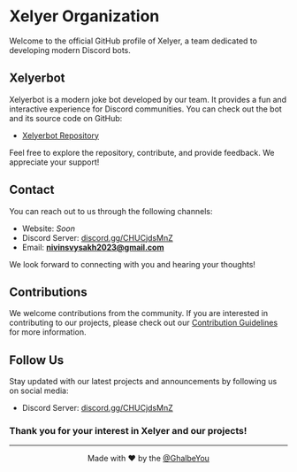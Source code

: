 
# Xelyer Organization
Welcome to the official GitHub profile of Xelyer, a team dedicated to developing modern Discord bots.


## Xelyerbot
Xelyerbot is a modern joke bot developed by our team. It provides a fun and interactive experience for Discord communities. You can check out the bot and its source code on GitHub:

- [Xelyerbot Repository](https://github.com/Xelyer/Xelyerbot)

Feel free to explore the repository, contribute, and provide feedback. We appreciate your support!
</p>

## Contact

You can reach out to us through the following channels:

- Website: *Soon*
- Discord Server: [discord.gg/CHUCjdsMnZ](https://discord.gg/CHUCjdsMnZ)
- Email: **nivinsvysakh2023@gmail.com**

We look forward to connecting with you and hearing your thoughts!

## Contributions

We welcome contributions from the community. If you are interested in contributing to our projects, please check out our [Contribution Guidelines](https://github.com/Xelyer/.github/blob/main/CONTRIBUTING.md) for more information.

## Follow Us

Stay updated with our latest projects and announcements by following us on social media:

- Discord Server: [discord.gg/CHUCjdsMnZ](https://discord.gg/CHUCjdsMnZ)

### Thank you for your interest in Xelyer and our projects!
---

<p align="center">Made with ❤️ by the <a href="https://github.com/Ghalbeyou">@GhalbeYou</a></p>

